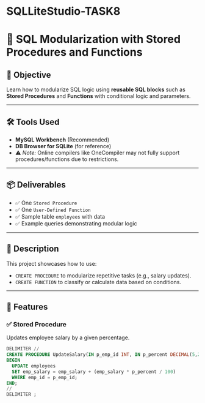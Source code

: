 # SQLLiteStudio-TASK8
# 🧠 SQL Modularization with Stored Procedures and Functions

## 🎯 Objective
Learn how to modularize SQL logic using **reusable SQL blocks** such as **Stored Procedures** and **Functions** with conditional logic and parameters.

---

## 🛠 Tools Used

- **MySQL Workbench** (Recommended)
- **DB Browser for SQLite** (for reference)
- ⚠️ *Note:* Online compilers like OneCompiler may not fully support procedures/functions due to restrictions.

---

## 📦 Deliverables

- ✅ One `Stored Procedure`
- ✅ One `User-Defined Function`
- ✅ Sample table `employees` with data
- ✅ Example queries demonstrating modular logic

---

## 📄 Description

This project showcases how to use:
- `CREATE PROCEDURE` to modularize repetitive tasks (e.g., salary updates).
- `CREATE FUNCTION` to classify or calculate data based on conditions.

---

## 🧩 Features

### ✅ Stored Procedure
Updates employee salary by a given percentage.

```sql
DELIMITER //
CREATE PROCEDURE UpdateSalary(IN p_emp_id INT, IN p_percent DECIMAL(5,2))
BEGIN
  UPDATE employees
  SET emp_salary = emp_salary + (emp_salary * p_percent / 100)
  WHERE emp_id = p_emp_id;
END;
//
DELIMITER ;
